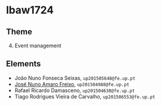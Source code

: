 # lbaw1724
## Theme
4. Event management
## Elements
* João Nuno Fonseca Seixas, `up201505648@fe.up.pt`
* [José Nuno Amaro Freixo](https://github.com/JoseFreixo), `up201504988@fe.up.pt`
* Rafael Ricardo Damasceno, `up201504638@fe.up.pt`
* Tiago Rodrigues Vieira de Carvalho, `up201506553@fe.up.pt`
